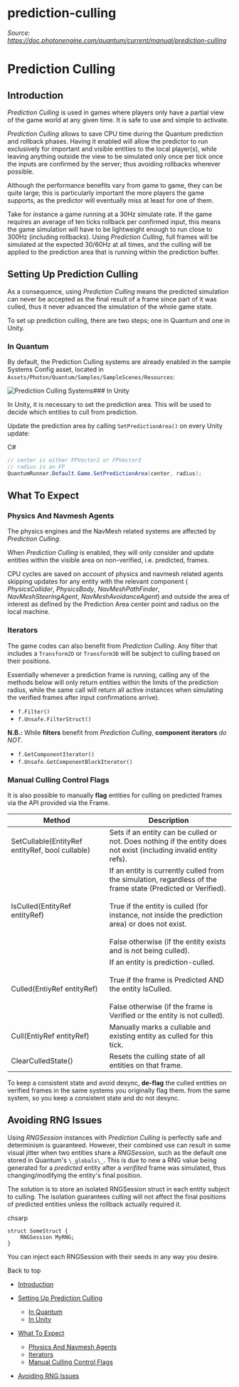 # prediction-culling

_Source: https://doc.photonengine.com/quantum/current/manual/prediction-culling_

# Prediction Culling

## Introduction

_Prediction Culling_ is used in games where players only have a partial view of the game world at any given time. It is safe to use and simple to activate.

_Prediction Culling_ allows to save CPU time during the Quantum prediction and rollback phases. Having it enabled will allow the predictor to run exclusively for important and visible entities to the local player(s), while leaving anything outside the view to be simulated only once per tick once the inputs are confirmed by the server; thus avoiding rollbacks wherever possible.

Although the performance benefits vary from game to game, they can be quite large; this is particularly important the more players the game supports, as the predictor will eventually miss at least for one of them.

Take for instance a game running at a 30Hz simulate rate. If the game requires an average of ten ticks rollback per confirmed input, this means the game simulation will have to be lightweight enough to run close to 300Hz (including rollbacks). Using _Prediction Culling_, full frames will be simulated at the expected 30/60Hz at all times, and the culling will be applied to the prediction area that is running within the prediction buffer.

## Setting Up Prediction Culling

As a consequence, using _Prediction Culling_ means the predicted simulation can never be accepted as the final result of a frame since part of it was culled, thus it never advanced the simulation of the whole game state.

To set up prediction culling, there are two steps; one in Quantum and one in Unity.

### In Quantum

By default, the Prediction Culling systems are already enabled in the sample Systems Config asset, located in `Assets/Photon/Quantum/Samples/SampleScenes/Resources`:

![Prediction Culling Systems](/docs/img/quantum/v3/manual/prediction-culling-systems.png)### In Unity

In Unity, it is necessary to set the prediction area. This will be used to decide which entities to cull from prediction.

Update the prediction area by calling `SetPredictionArea()` on every Unity update:

C#

```csharp
// center is either FPVector2 or FPVector3
// radius is an FP
QuantumRunner.Default.Game.SetPredictionArea(center, radius);

```

## What To Expect

### Physics And Navmesh Agents

The physics engines and the NavMesh related systems are affected by _Prediction Culling_.

When _Prediction Culling_ is enabled, they will only consider and update entities within the visible area on non-verified, i.e. predicted, frames.

CPU cycles are saved on account of physics and navmesh related agents skipping updates for any entity with the relevant component ( _PhysicsCollider_, _PhysicsBody_, _NavMeshPathFinder_, _NavMeshSteeringAgent_, _NavMeshAvoidanceAgent_) and outside the area of interest as defined by the Prediction Area center point and radius on the local machine.

### Iterators

The game codes can also benefit from _Prediction Culling_. Any filter that includes a `Transform2D` or `Transform3D` will be subject to culling based on their positions.

Essentially whenever a prediction frame is running, calling any of the methods below will only return entities within the limits of the prediction radius, while the same call will return all active instances when simulating the verified frames after input confirmations arrive).

- `f.Filter()`
- `f.Unsafe.FilterStruct()`

**N.B.:** While **filters** benefit from _Prediction Culling_, **component iterators** _do NOT_.

- `f.GetComponentIterator()`
- `f.Unsafe.GetComponentBlockIterator()`

### Manual Culling Control Flags

It is also possible to manually **flag** entities for culling on predicted frames via the API provided via the Frame.

| Method | Description |
| --- | --- |
| SetCullable(EntityRef entityRef, bool cullable) | Sets if an entity can be culled or not. Does nothing if the entity does not exist (including invalid entity refs). |
| IsCulled(EntityRef entityRef) | If an entity is currently culled from the simulation, regardless of the frame state (Predicted or Verified).<br> <br>True if the entity is culled (for instance, not inside the prediction area) or does not exist.<br> <br>False otherwise (if the entity exists and is not being culled). |
| Culled(EntiyRef entityRef) | If an entity is prediction-culled.<br> <br>True if the frame is Predicted AND the entity IsCulled.<br> <br>False otherwise (if the frame is Verified or the entity is not culled). |
| Cull(EntiyRef entityRef) | Manually marks a cullable and existing entity as culled for this tick. | Does nothing if the entity does not exist or is not cullable. |
| ClearCulledState() | Resets the culling state of all entities on that frame. | Called automatically at the beginning of every frame simulation. |

To keep a consistent state and avoid desync, **de-flag** the culled entities on verified frames in the same systems you originally flag them. from the same system, so you keep a consistent state and do not desync.

## Avoiding RNG Issues

Using _RNGSession_ instances with _Prediction Culling_ is perfectly safe and determinism is guaranteed. However, their combined use can result in some visual jitter when two entities share a _RNGSession_, such as the default one stored in Quantum's `\_globals\_`. This is due to new a RNG value being generated for a _predicted_ entity after a _verifited_ frame was simulated, thus changing/modifying the entity's final position.

The solution is to store an isolated RNGSession struct in each entity subject to culling. The isolation guarantees culling will not affect the final positions of predicted entities unless the rollback actually required it.

chsarp

```chsarp
struct SomeStruct {
    RNGSession MyRNG;
}

```

You can inject each RNGSession with their seeds in any way you desire.

Back to top

- [Introduction](#introduction)
- [Setting Up Prediction Culling](#setting-up-prediction-culling)

  - [In Quantum](#in-quantum)
  - [In Unity](#in-unity)

- [What To Expect](#what-to-expect)

  - [Physics And Navmesh Agents](#physics-and-navmesh-agents)
  - [Iterators](#iterators)
  - [Manual Culling Control Flags](#manual-culling-control-flags)

- [Avoiding RNG Issues](#avoiding-rng-issues)